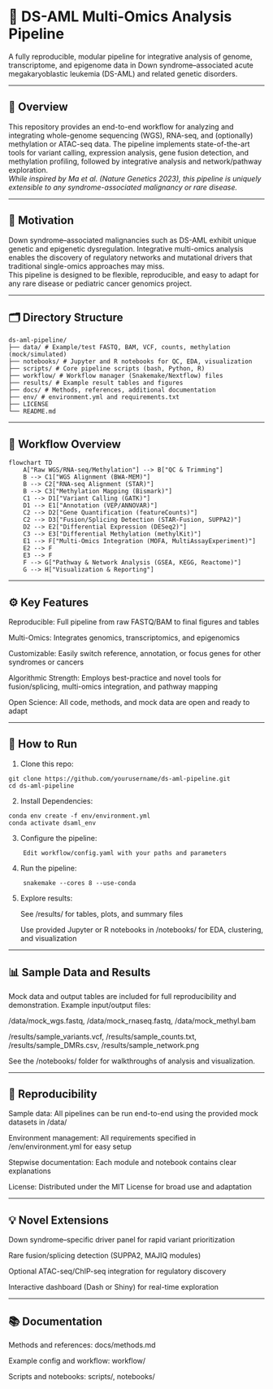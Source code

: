 # 🧬 DS-AML Multi-Omics Analysis Pipeline

A fully reproducible, modular pipeline for integrative analysis of genome, transcriptome, and epigenome data in Down syndrome–associated acute megakaryoblastic leukemia (DS-AML) and related genetic disorders.

---

## 🌟 Overview

This repository provides an end-to-end workflow for analyzing and integrating whole-genome sequencing (WGS), RNA-seq, and (optionally) methylation or ATAC-seq data. The pipeline implements state-of-the-art tools for variant calling, expression analysis, gene fusion detection, and methylation profiling, followed by integrative analysis and network/pathway exploration.  
*While inspired by Ma et al. (Nature Genetics 2023), this pipeline is uniquely extensible to any syndrome-associated malignancy or rare disease.*

---

## 🚩 Motivation

Down syndrome–associated malignancies such as DS-AML exhibit unique genetic and epigenetic dysregulation. Integrative multi-omics analysis enables the discovery of regulatory networks and mutational drivers that traditional single-omics approaches may miss.  
This pipeline is designed to be flexible, reproducible, and easy to adapt for any rare disease or pediatric cancer genomics project.

---

## 🗂️ Directory Structure
```
ds-aml-pipeline/
├── data/ # Example/test FASTQ, BAM, VCF, counts, methylation (mock/simulated)
├── notebooks/ # Jupyter and R notebooks for QC, EDA, visualization
├── scripts/ # Core pipeline scripts (bash, Python, R)
├── workflow/ # Workflow manager (Snakemake/Nextflow) files
├── results/ # Example result tables and figures
├── docs/ # Methods, references, additional documentation
├── env/ # environment.yml and requirements.txt
├── LICENSE
└── README.md
```

---

## 🔬 Workflow Overview

```mermaid
flowchart TD
    A["Raw WGS/RNA-seq/Methylation"] --> B["QC & Trimming"]
    B --> C1["WGS Alignment (BWA-MEM)"]
    B --> C2["RNA-seq Alignment (STAR)"]
    B --> C3["Methylation Mapping (Bismark)"]
    C1 --> D1["Variant Calling (GATK)"]
    D1 --> E1["Annotation (VEP/ANNOVAR)"]
    C2 --> D2["Gene Quantification (featureCounts)"]
    C2 --> D3["Fusion/Splicing Detection (STAR-Fusion, SUPPA2)"]
    D2 --> E2["Differential Expression (DESeq2)"]
    C3 --> E3["Differential Methylation (methylKit)"]
    E1 --> F["Multi-Omics Integration (MOFA, MultiAssayExperiment)"]
    E2 --> F
    E3 --> F
    F --> G["Pathway & Network Analysis (GSEA, KEGG, Reactome)"]
    G --> H["Visualization & Reporting"]
```

---

## ⚙️ Key Features
Reproducible: Full pipeline from raw FASTQ/BAM to final figures and tables

Multi-Omics: Integrates genomics, transcriptomics, and epigenomics

Customizable: Easily switch reference, annotation, or focus genes for other syndromes or cancers

Algorithmic Strength: Employs best-practice and novel tools for fusion/splicing, multi-omics integration, and pathway mapping

Open Science: All code, methods, and mock data are open and ready to adapt

---

## 📝 How to Run

1. Clone this repo:

```
git clone https://github.com/yourusername/ds-aml-pipeline.git
cd ds-aml-pipeline
```

2. Install Dependencies: 

```
conda env create -f env/environment.yml
conda activate dsaml_env
```


3. Configure the pipeline:


```
    Edit workflow/config.yaml with your paths and parameters
```


4. Run the pipeline:

```
    snakemake --cores 8 --use-conda
```

5. Explore results:

    See /results/ for tables, plots, and summary files

    Use provided Jupyter or R notebooks in /notebooks/ for EDA, clustering, and visualization

---

## 📊 Sample Data and Results
Mock data and output tables are included for full reproducibility and demonstration.
Example input/output files:

/data/mock_wgs.fastq, /data/mock_rnaseq.fastq, /data/mock_methyl.bam

/results/sample_variants.vcf, /results/sample_counts.txt, /results/sample_DMRs.csv, /results/sample_network.png

See the /notebooks/ folder for walkthroughs of analysis and visualization.

--- 

## 🔁 Reproducibility
Sample data: All pipelines can be run end-to-end using the provided mock datasets in /data/

Environment management: All requirements specified in /env/environment.yml for easy setup

Stepwise documentation: Each module and notebook contains clear explanations

License: Distributed under the MIT License for broad use and adaptation

---

## 💡 Novel Extensions
Down syndrome–specific driver panel for rapid variant prioritization

Rare fusion/splicing detection (SUPPA2, MAJIQ modules)

Optional ATAC-seq/ChIP-seq integration for regulatory discovery

Interactive dashboard (Dash or Shiny) for real-time exploration


---

## 📚 Documentation
Methods and references: docs/methods.md

Example config and workflow: workflow/

Scripts and notebooks: scripts/, notebooks/
